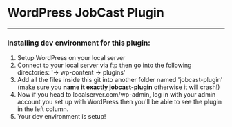 # WordPress JobCast Plugin
***
### Installing dev environment for this plugin:

1. Setup WordPress on your local server
2. Connect to your local server via ftp then go into the following directories: '-> wp-content -> plugins'
3. Add all the files inside this git into another folder named 'jobcast-plugin'
 (make sure you **name it exactly jobcast-plugin** otherwise it will crash!)
4. Now if you head to localserver.com/wp-admin, log in with your admin account
you set up with WordPress then you'll be able to see the plugin in the left column.
5. Your dev environment is setup!
